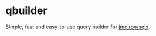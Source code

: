 qbuilder
========

Simple, fast and easy-to-use query builder for [jmoiron/sqlx](https://github.com/jmoiron/sqlx).
